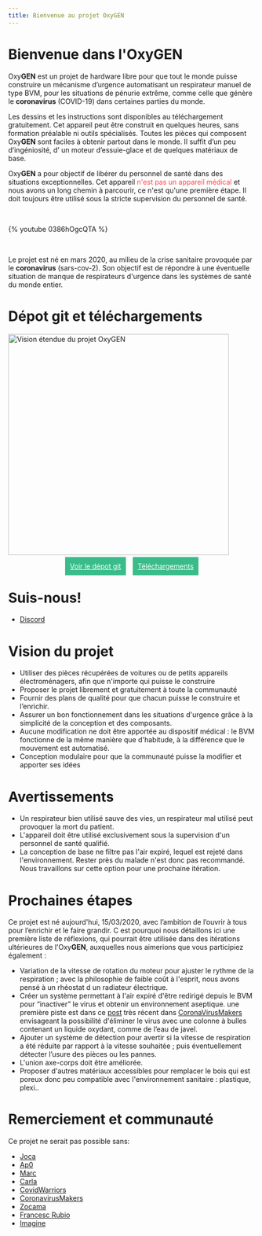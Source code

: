```yaml
---
title: Bienvenue au projet OxyGEN
---
```


# Bienvenue dans l'OxyGEN
Oxy**GEN** est un projet de hardware libre pour que tout le monde puisse construire un mécanisme d’urgence automatisant un respirateur manuel de type BVM, pour les situations de pénurie extrême, comme celle que génère le **coronavirus** (COVID-19) dans certaines parties du monde.

Les dessins et les instructions sont disponibles au téléchargement gratuitement. Cet appareil peut être construit en quelques heures, sans formation préalable ni outils spécialisés. Toutes les pièces qui composent Oxy**GEN** sont faciles à obtenir partout dans le monde. Il suffit d’un peu d’ingéniosité, d’ un moteur d’essuie-glace et de quelques matériaux de base.

<p> Oxy<strong>GEN</strong> a pour objectif de libérer du personnel de santé dans des situations exceptionnelles. Cet appareil<span class="danger" style="color: #fb4949;"> n'est pas un appareil médical </span> et nous avons un long chemin à parcourir, ce n'est qu'une première étape. Il doit toujours être utilisé sous la stricte supervision du personnel de santé.</p>

<br/> 

{% youtube 0386hOgcQTA %}

<br/>

Le projet est né en mars 2020, au milieu de la crise sanitaire provoquée par le **coronavirus** (sars-cov-2). Son objectif est de répondre à une éventuelle situation de manque de respirateurs d'urgence dans les systèmes de santé du monde entier. 

# Dépot git et téléchargements
<img src="/fr/images/oxygen-explo-view.png" width="450" alt="Vision étendue du projet OxyGEN">

<!-- <p style="text-align: center;">
<a href="https://github.com/ProtofyTeam/OxyGEN" target="_blank" rel="noopener" style="padding: 10px; margin-right: 5px; background-color: #3abc8a; color: white;">Voir le dépot git <span style="background-color:#fb4949; padding:3px; font-size:10px;">new</span></a>
<a href="https://github.com/ProtofyTeam/OxyGEN/archive/master.zip" target="_blank" rel="noopener" style="padding: 10px; margin-left: 5px; background-color: #3abc8a; color: white;">Téléchargements <span style="background-color:#fb4949; padding:3px; font-size:10px;">new</span></a></p> -->

<p style="text-align: center;">
<a href="https://github.com/ProtofyTeam/OxyGEN" target="_blank" rel="noopener" style="padding: 10px; margin-right: 5px; background-color: #3abc8a; color: white;">Voir le dépot git</a>
<a href="https://github.com/ProtofyTeam/OxyGEN/archive/master.zip" target="_blank" rel="noopener" style="padding: 10px; margin-left: 5px; background-color: #3abc8a; color: white;">Téléchargements</a></p>

# Suis-nous!
* [Discord](https://discord.gg/yyYQxEG)

# Vision du projet             
* Utiliser des pièces récupérées de voitures ou de petits appareils électroménagers, afin que n'importe qui puisse le construire
* Proposer le projet librement et gratuitement à toute la communauté
* Fournir des plans de qualité pour que chacun puisse le construire et l’enrichir. 
* Assurer un bon fonctionnement dans les situations d'urgence grâce à la simplicité de la conception et des composants.
* Aucune modification ne doit être apportée au dispositif médical : le BVM fonctionne de la même manière que d'habitude, à la différence que le mouvement est automatisé. 
* Conception modulaire pour que la communauté puisse la modifier et apporter ses idées

# Avertissements
* Un respirateur bien utilisé sauve des vies, un respirateur mal utilisé peut provoquer la mort du patient.
* L'appareil doit être utilisé exclusivement sous la supervision d'un personnel de santé qualifié.
* La conception de base ne filtre pas l'air expiré, lequel est rejeté dans l'environnement. Rester près du malade n'est donc pas recommandé. Nous travaillons sur cette option pour une prochaine itération. 

# Prochaines étapes
Ce projet est né aujourd'hui, 15/03/2020, avec l’ambition de l’ouvrir à tous pour l’enrichir et le faire grandir. C est pourquoi nous détaillons ici une première liste de réflexions, qui pourrait être utilisée dans des itérations ultérieures de l'Oxy**GEN**, auxquelles nous aimerions que vous participiez également : 
* Variation de la vitesse de rotation du moteur pour ajuster le rythme de la respiration ;  avec la philosophie de faible coût à l'esprit, nous avons pensé à un rhéostat d un radiateur électrique.
* Créer un système permettant à l'air expiré d'être redirigé depuis le BVM pour “inactiver” le virus et obtenir un environnement aseptique. 
une première piste est dans ce [post](https://foro.coronavirusmakers.org/index.php?p=/discussion/24/alternativas-para-filtro-antiviral-a-la-salida-del-ambu#latest ) très récent dans [CoronaVirusMakers](https://foro.coronavirusmakers.org/) envisageant la possibilité d'éliminer le virus avec une colonne à bulles contenant un liquide oxydant, comme de l’eau de javel.
* Ajouter un système de détection pour avertir si la vitesse de respiration a été réduite par rapport à la vitesse souhaitée ; puis éventuellement détecter l’usure des pièces ou les pannes.
* L'union axe-corps doit être améliorée.
* Proposer d'autres matériaux accessibles pour remplacer le bois qui est poreux donc peu compatible avec l'environnement sanitaire  : plastique, plexi..

# Remerciement et communauté
Ce projet ne serait pas possible sans:
* [Joca](https://www.linkedin.com/in/jcarlosn/)
* [Ap0](https://linkedin.com/in/noemi-blázquez-b0034732)
* [Marc](https://www.linkedin.com/in/marc-watine/)
* [Carla](https://www.linkedin.com/in/carla-w-535719130/)
* [CovidWarriors](https://www.covidwarriors.io/)
* [CoronavirusMakers](https://foro.coronavirusmakers.org/)
* [Zocama](https://www.zocama.com)
* [Francesc Rubio](https://instagram.com/nordtaller)
* [Imagine](https://imagine.cc/)